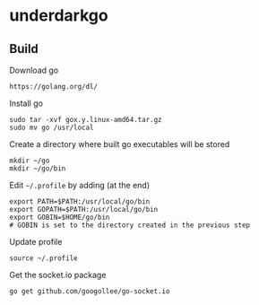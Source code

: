 # underdarkgo

## Build
Download go
```
https://golang.org/dl/
```
Install go
```
sudo tar -xvf gox.y.linux-amd64.tar.gz
sudo mv go /usr/local
```
Create a directory where built go executables will be stored
```
mkdir ~/go
mkdir ~/go/bin
```
Edit `~/.profile` by adding (at the end)
```
export PATH=$PATH:/usr/local/go/bin
export GOPATH=$PATH:/usr/local/go/bin
export GOBIN=$HOME/go/bin
# GOBIN is set to the directory created in the previous step
```
Update profile
```
source ~/.profile
```
Get the socket.io package
```
go get github.com/googollee/go-socket.io
```
